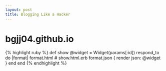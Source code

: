 ```yaml
---
layout: post
title: Blogging Like a Hacker
---
```


# bgjj04.github.io
{% highlight ruby %}
def show
  @widget = Widget(params[:id])
  respond_to do |format|
    format.html # show.html.erb
    format.json { render json: @widget }
  end
end
{% endhighlight %}
